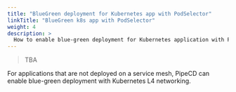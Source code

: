 ```yaml
---
title: "BlueGreen deployment for Kubernetes app with PodSelector"
linkTitle: "BlueGreen k8s app with PodSelector"
weight: 4
description: >
  How to enable blue-green deployment for Kubernetes application with PodSelector.
---
```


> TBA

For applications that are not deployed on a service mesh, PipeCD can enable blue-green deployment with Kubernetes L4 networking.
